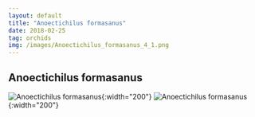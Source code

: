 ```yaml
---
layout: default
title: "Anoectichilus formasanus"
date: 2018-02-25
tag: orchids
img: /images/Anoectichilus_formasanus_4_1.png
---
```


## Anoectichilus formasanus

![Anoectichilus formasanus](/images/Anoectichilus_formasanus_4_1.png){:width="200"}
![Anoectichilus formasanus](/images/Anoectichilus_formasanus_4_1.png){:width="200"}

